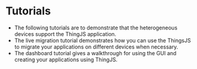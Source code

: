 # Tutorials

* The following tutorials are to demonstrate that the heterogeneous devices support the ThingJS application.
* The live migration tutorial demonstrates how you can use the ThingsJS to migrate your applications on different devices when necessary.
* The dashboard tutorial gives a walkthrough for using the GUI and creating your applications using ThingJS. 
